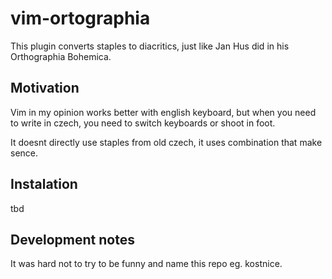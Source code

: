 # vim-ortographia

This plugin converts staples to diacritics, just like Jan Hus did in his Orthographia Bohemica.

## Motivation

Vim in my opinion works better with english keyboard, but when you need to write in czech, you need to switch keyboards or shoot in foot.

It doesnt directly use staples from old czech, it uses combination that make sence.

## Instalation

tbd

## Development notes

It was hard not to try to be funny and name this repo eg. kostnice.
